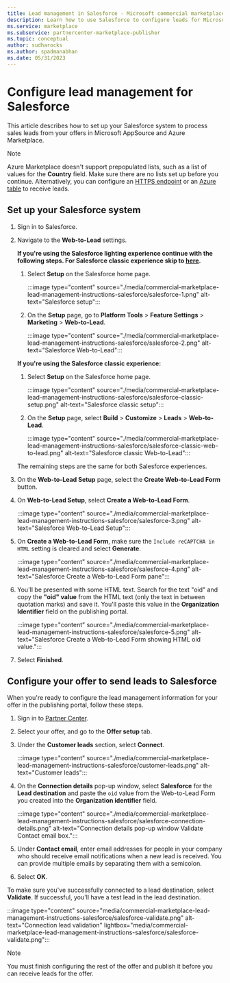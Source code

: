```yaml
---
title: Lead management in Salesforce - Microsoft commercial marketplace
description: Learn how to use Salesforce to configure leads for Microsoft AppSource and Azure Marketplace
ms.service: marketplace
ms.subservice: partnercenter-marketplace-publisher
ms.topic: conceptual
author: sudharocks
ms.author: spadmanabhan
ms.date: 05/31/2023
---
```


# Configure lead management for Salesforce

This article describes how to set up your Salesforce system to process sales leads from your offers in Microsoft AppSource and Azure Marketplace.

> [!NOTE]
> Azure Marketplace doesn't support prepopulated lists, such as a list of values for the **Country** field. Make sure there are no lists set up before you continue. Alternatively, you can configure an [HTTPS endpoint](./commercial-marketplace-lead-management-instructions-https.md) or an [Azure table](./commercial-marketplace-lead-management-instructions-azure-table.md) to receive leads.

## Set up your Salesforce system

1. Sign in to Salesforce.
1. Navigate to the **Web-to-Lead** settings.

    **If you're using the Salesforce lighting experience continue with the following steps. For Salesforce classic experience skip to [here](#classic).**
    1. Select **Setup** on the Salesforce home page.

       :::image type="content" source="./media/commercial-marketplace-lead-management-instructions-salesforce/salesforce-1.png" alt-text="Salesforce setup":::

    1. On the **Setup** page, go to **Platform Tools** > **Feature Settings** > **Marketing** > **Web-to-Lead**.

        :::image type="content" source="./media/commercial-marketplace-lead-management-instructions-salesforce/salesforce-2.png" alt-text="Salesforce Web-to-Lead":::

    **If you're using the Salesforce classic experience:** <a name="classic"></a>

    1. Select **Setup** on the Salesforce home page.

       :::image type="content" source="./media/commercial-marketplace-lead-management-instructions-salesforce/salesforce-classic-setup.png" alt-text="Salesforce classic setup":::

    1. On the **Setup** page, select **Build** > **Customize** > **Leads** > **Web-to-Lead**.

        :::image type="content" source="./media/commercial-marketplace-lead-management-instructions-salesforce/salesforce-classic-web-to-lead.png" alt-text="Salesforce classic Web-to-Lead":::

   The remaining steps are the same for both Salesforce experiences.

1. On the **Web-to-Lead Setup** page, select the **Create Web-to-Lead Form** button.
1. On **Web-to-Lead Setup**, select **Create a Web-to-Lead Form**.

    :::image type="content" source="./media/commercial-marketplace-lead-management-instructions-salesforce/salesforce-3.png" alt-text="Salesforce Web-to-Lead Setup":::

1. On **Create a Web-to-Lead Form**, make sure the `Include reCAPTCHA in HTML` setting is cleared and select **Generate**.

    :::image type="content" source="./media/commercial-marketplace-lead-management-instructions-salesforce/salesforce-4.png" alt-text="Salesforce Create a Web-to-Lead Form pane":::

1. You'll be presented with some HTML text. Search for the text "oid" and copy the **"oid" value** from the HTML text (only the text in between quotation marks) and save it. You'll paste this value in the **Organization Identifier** field on the publishing portal.

    :::image type="content" source="./media/commercial-marketplace-lead-management-instructions-salesforce/salesforce-5.png" alt-text="Salesforce Create a Web-to-Lead Form showing HTML oid value.":::

1. Select **Finished**.

## Configure your offer to send leads to Salesforce

When you're ready to configure the lead management information for your offer in the publishing portal, follow these steps.

1. Sign in to [Partner Center](https://go.microsoft.com/fwlink/?linkid=2165290).

1. Select your offer, and go to the **Offer setup** tab.

1. Under the **Customer leads** section, select **Connect**.

    :::image type="content" source="./media/commercial-marketplace-lead-management-instructions-salesforce/customer-leads.png" alt-text="Customer leads":::

1. On the **Connection details** pop-up window, select **Salesforce** for the **Lead destination** and paste the `oid` value from the Web-to-Lead Form you created into the **Organization identifier** field.

   :::image type="content" source="./media/commercial-marketplace-lead-management-instructions-salesforce/salesforce-connection-details.png" alt-text="Connection details pop-up window Validate Contact email box.":::

1. Under **Contact email**, enter email addresses for people in your company who should receive email notifications when a new lead is received. You can provide multiple emails by separating them with a semicolon.

1. Select **OK**.

To make sure you've successfully connected to a lead destination, select **Validate**. If successful, you'll have a test lead in the lead destination.

:::image type="content" source="media/commercial-marketplace-lead-management-instructions-salesforce/salesforce-validate.png" alt-text="Connection lead validation" lightbox="media/commercial-marketplace-lead-management-instructions-salesforce/salesforce-validate.png":::

>[!NOTE]
>You must finish configuring the rest of the offer and publish it before you can receive leads for the offer.

